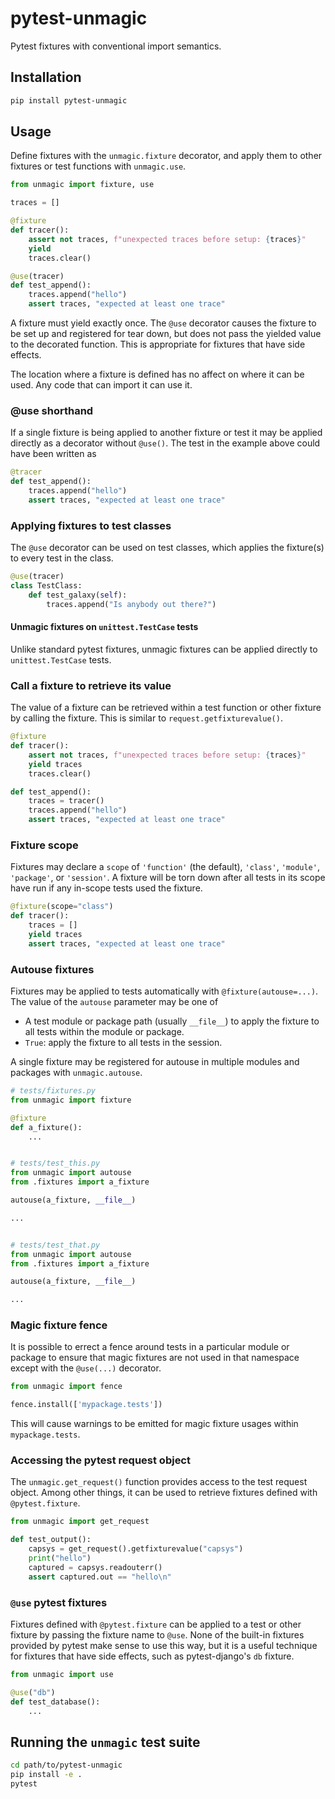 # pytest-unmagic

Pytest fixtures with conventional import semantics.

## Installation

```sh
pip install pytest-unmagic
```

## Usage

Define fixtures with the `unmagic.fixture` decorator, and apply them to other
fixtures or test functions with `unmagic.use`.

```py
from unmagic import fixture, use

traces = []

@fixture
def tracer():
    assert not traces, f"unexpected traces before setup: {traces}"
    yield
    traces.clear()

@use(tracer)
def test_append():
    traces.append("hello")
    assert traces, "expected at least one trace"
```

A fixture must yield exactly once. The `@use` decorator causes the fixture to be
set up and registered for tear down, but does not pass the yielded value to the
decorated function. This is appropriate for fixtures that have side effects.

The location where a fixture is defined has no affect on where it can be used.
Any code that can import it can use it.

### @use shorthand

If a single fixture is being applied to another fixture or test it may be
applied directly as a decorator without `@use()`. The test in the example above
could have been written as

```py
@tracer
def test_append():
    traces.append("hello")
    assert traces, "expected at least one trace"
```

### Applying fixtures to test classes

The `@use` decorator can be used on test classes, which applies the fixture(s)
to every test in the class.

```py
@use(tracer)
class TestClass:
    def test_galaxy(self):
        traces.append("Is anybody out there?")
```

#### Unmagic fixtures on `unittest.TestCase` tests

Unlike standard pytest fixtures, unmagic fixtures can be applied directly to
`unittest.TestCase` tests.

### Call a fixture to retrieve its value

The value of a fixture can be retrieved within a test function or other fixture
by calling the fixture. This is similar to `request.getfixturevalue()`.

```py
@fixture
def tracer():
    assert not traces, f"unexpected traces before setup: {traces}"
    yield traces
    traces.clear()

def test_append():
    traces = tracer()
    traces.append("hello")
    assert traces, "expected at least one trace"
```

### Fixture scope

Fixtures may declare a `scope` of `'function'` (the default), `'class'`,
`'module'`, `'package'`, or `'session'`. A fixture will be torn down after all
tests in its scope have run if any in-scope tests used the fixture.

```py
@fixture(scope="class")
def tracer():
    traces = []
    yield traces
    assert traces, "expected at least one trace"
```

### Autouse fixtures

Fixtures may be applied to tests automatically with `@fixture(autouse=...)`. The
value of the `autouse` parameter may be one of

- A test module or package path (usually `__file__`) to apply the fixture to all
  tests within the module or package.
- `True`: apply the fixture to all tests in the session.

A single fixture may be registered for autouse in multiple modules and packages
with ``unmagic.autouse``.

```py
# tests/fixtures.py
from unmagic import fixture

@fixture
def a_fixture():
    ...


# tests/test_this.py
from unmagic import autouse
from .fixtures import a_fixture

autouse(a_fixture, __file__)

...


# tests/test_that.py
from unmagic import autouse
from .fixtures import a_fixture

autouse(a_fixture, __file__)

...
```

### Magic fixture fence

It is possible to errect a fence around tests in a particular module or package
to ensure that magic fixtures are not used in that namespace except with the
`@use(...)` decorator.

```py
from unmagic import fence

fence.install(['mypackage.tests'])
```

This will cause warnings to be emitted for magic fixture usages within
`mypackage.tests`.


### Accessing the pytest request object

The `unmagic.get_request()` function provides access to the test request object.
Among other things, it can be used to retrieve fixtures defined with
`@pytest.fixture`.

```py
from unmagic import get_request

def test_output():
    capsys = get_request().getfixturevalue("capsys")
    print("hello")
    captured = capsys.readouterr()
    assert captured.out == "hello\n"
```

### `@use` pytest fixtures

Fixtures defined with `@pytest.fixture` can be applied to a test or other
fixture by passing the fixture name to `@use`. None of the built-in fixtures
provided by pytest make sense to use this way, but it is a useful technique for
fixtures that have side effects, such as pytest-django's `db` fixture.

```py
from unmagic import use

@use("db")
def test_database():
    ...
```

## Running the `unmagic` test suite

```sh
cd path/to/pytest-unmagic
pip install -e .
pytest
```
